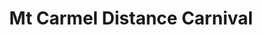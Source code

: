 ---
title: Mt Carmel Distance Carnival
layout: post
toc: true 
hide: true
comments: true
permalink: /2023/MCDC
categories: [Meets]
---